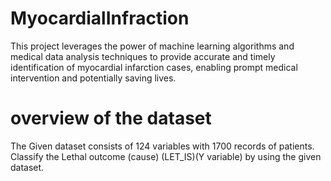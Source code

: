 # MyocardialInfraction
 This project leverages the power of machine learning algorithms and medical data analysis techniques to provide accurate and timely identification of myocardial infarction cases, enabling prompt medical intervention and potentially saving lives.
# overview of the dataset
The Given dataset consists of 124 variables with 1700 records of patients. Classify the Lethal outcome (cause) (LET_IS)(Y variable) by using the given dataset.
